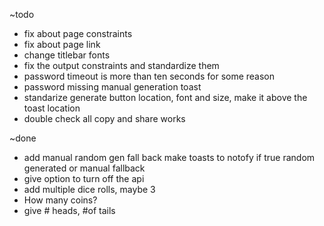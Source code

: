 ~todo
- fix about page constraints
- fix about page link
- change titlebar fonts
- fix the output constraints and standardize them
- password timeout is more than ten seconds for some reason
- password missing manual generation toast
- standarize generate button location, font and size, make it above the toast location
- double check all copy and share works

~done
- add manual random gen fall back make toasts to notofy if true random generated or manual fallback
- give option to turn off the api
- add multiple dice rolls, maybe 3
- How many coins?
- give # heads, #of tails
